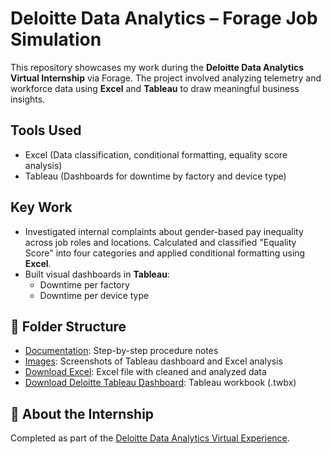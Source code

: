# Deloitte Data Analytics – Forage Job Simulation

This repository showcases my work during the **Deloitte Data Analytics Virtual Internship** via Forage. The project involved analyzing telemetry and workforce data using **Excel** and **Tableau** to draw meaningful business insights.

## Tools Used
- Excel (Data classification, conditional formatting, equality score analysis)
- Tableau (Dashboards for downtime by factory and device type)

## Key Work
- Investigated internal complaints about gender-based pay inequality across job roles and locations. Calculated and classified "Equality Score" into four categories and applied conditional formatting using **Excel**.
- Built visual dashboards in **Tableau**:
  - Downtime per factory
  - Downtime per device type

## 📁 Folder Structure
- [Documentation](Documentation.md): Step-by-step procedure notes
- [Images](Screenshots): Screenshots of Tableau dashboard and Excel analysis
- [Download Excel](Equality%20Table.xlsx): Excel file with cleaned and analyzed data
- [Download Deloitte Tableau Dashboard](Daikibo%20Telemetry%20Downtime%20Analysis.tbwx): Tableau workbook (.twbx)

## 🔗 About the Internship
Completed as part of the [Deloitte Data Analytics Virtual Experience](https://www.theforage.com/simulations/deloitte-au/data-analytics-s5zy).
